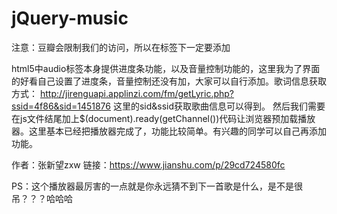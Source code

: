 # jQuery-music

注意：豆瓣会限制我们的访问，所以在<head>标签下一定要添加<meta name="referrer" content="no-referrer">

html5中audio标签本身提供进度条功能，以及音量控制功能的，这里我为了界面的好看自己设置了进度条，音量控制还没有加，大家可以自行添加。歌词信息获取方式：
http://jirenguapi.applinzi.com/fm/getLyric.php?ssid=4f86&sid=1451876
这里的sid&ssid获取歌曲信息可以得到。
然后我们需要在js文件结尾加上$(document).ready(getChannel())代码让浏览器预加载播放器。这里基本已经把播放器完成了，功能比较简单。有兴趣的同学可以自己再添加功能。

作者：张新望zxw
链接：https://www.jianshu.com/p/29cd724580fc

PS：这个播放器最厉害的一点就是你永远猜不到下一首歌是什么，是不是很吊？？？哈哈哈
